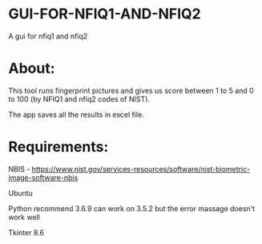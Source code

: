 # GUI-FOR-NFIQ1-AND-NFIQ2
A gui for nfiq1 and nfiq2  


# About:
This tool runs fingerprint pictures and gives us score between 1 to 5 and 0 to 100 (by NFIQ1 and nfiq2 codes of NIST).

The app saves all the results in excel file.

# Requirements:
NBIS - https://www.nist.gov/services-resources/software/nist-biometric-image-software-nbis

Ubuntu 

Python recommend 3.6.9 can work on 3.5.2 but the error massage doesn't work well

Tkinter 8.6

